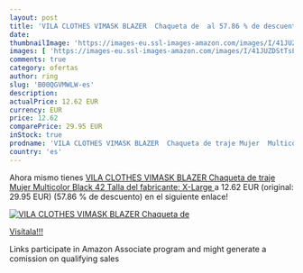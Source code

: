 ```yaml
---
layout: post
title: 'VILA CLOTHES VIMASK BLAZER  Chaqueta de  al 57.86 % de descuento'
date: 
thumbnailImage: 'https://images-eu.ssl-images-amazon.com/images/I/41JUZDStTsL._SL200_.jpg'
images: [ 'https://images-eu.ssl-images-amazon.com/images/I/41JUZDStTsL._SL200_.jpg' ]
comments: true
category: ofertas
author: ring
slug: 'B00QGVMWLW-es'
description:
actualPrice: 12.62 EUR
currency: EUR
price: 12.62
comparePrice: 29.95 EUR
inStock: true
prodname: 'VILA CLOTHES VIMASK BLAZER  Chaqueta de traje Mujer  Multicolor  Black   42  Talla del fabricante: X-Large '
country: 'es'
---
```


Ahora mismo tienes [VILA CLOTHES VIMASK BLAZER  Chaqueta de traje Mujer  Multicolor  Black   42  Talla del fabricante: X-Large ](https://www.amazon.es/dp/B00QGVMWLW/?tag=tolees-21) a 12.62 EUR (original: 29.95 EUR) (57.86 %  de descuento) en el siguiente enlace!

[![VILA CLOTHES VIMASK BLAZER  Chaqueta de ](https://images-eu.ssl-images-amazon.com/images/I/41JUZDStTsL._SL200_.jpg)](https://www.amazon.es/dp/B00QGVMWLW/?tag=tolees-21)

[Visítala!!!](https://www.amazon.es/dp/B00QGVMWLW/?tag=tolees-21)

Links participate in Amazon Associate program and might generate a comission on qualifying sales
